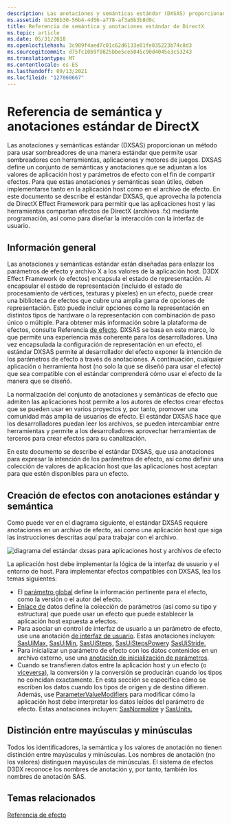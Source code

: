 ```yaml
---
description: Las anotaciones y semánticas estándar (DXSAS) proporcionan un método para usar sombreadores de una manera estándar que permite usar sombreadores con herramientas, aplicaciones y motores de juegos.
ms.assetid: b3206b30-56b4-4d56-a778-af3a6b3b8d9c
title: Referencia de semántica y anotaciones estándar de DirectX
ms.topic: article
ms.date: 05/31/2018
ms.openlocfilehash: 3c989f4aed7c01c62d6133e01fe035223b74c8d3
ms.sourcegitcommit: d75fc10b9f0825bbe5ce5045c90d4045e3c53243
ms.translationtype: MT
ms.contentlocale: es-ES
ms.lasthandoff: 09/13/2021
ms.locfileid: "127060667"
---
```

# <a name="directx-standard-annotations-and-semantics-reference"></a>Referencia de semántica y anotaciones estándar de DirectX

Las anotaciones y semánticas estándar (DXSAS) proporcionan un método para usar sombreadores de una manera estándar que permite usar sombreadores con herramientas, aplicaciones y motores de juegos. DXSAS define un conjunto de semánticas y anotaciones que se adjuntan a los valores de aplicación host y parámetros de efecto con el fin de compartir efectos. Para que estas anotaciones y semánticas sean útiles, deben implementarse tanto en la aplicación host como en el archivo de efecto. En este documento se describe el estándar DXSAS, que aprovecha la potencia de DirectX Effect Framework para permitir que las aplicaciones host y las herramientas compartan efectos de DirectX (archivos .fx) mediante programación, así como para diseñar la interacción con la interfaz de usuario.

## <a name="background-information"></a>Información general

Las anotaciones y semánticas estándar están diseñadas para enlazar los parámetros de efecto y archivo X a los valores de la aplicación host. D3DX Effect Framework (o efectos) encapsula el estado de representación. Al encapsular el estado de representación (incluido el estado de procesamiento de vértices, texturas y píxeles) en un efecto, puede crear una biblioteca de efectos que cubre una amplia gama de opciones de representación. Esto puede incluir opciones como la representación en distintos tipos de hardware o la representación con combinación de paso único o múltiple. Para obtener más información sobre la plataforma de efectos, consulte Referencia [de efecto](dx9-graphics-reference-effects.md). DXSAS se basa en este marco, lo que permite una experiencia más coherente para los desarrolladores. Una vez encapsulada la configuración de representación en un efecto, el estándar DXSAS permite al desarrollador del efecto exponer la intención de los parámetros de efecto a través de anotaciones. A continuación, cualquier aplicación o herramienta host (no solo la que se diseñó para usar el efecto) que sea compatible con el estándar comprenderá cómo usar el efecto de la manera que se diseñó.

La normalización del conjunto de anotaciones y semánticas de efecto que admiten las aplicaciones host permite a los autores de efectos crear efectos que se pueden usar en varios proyectos y, por tanto, promover una comunidad más amplia de usuarios de efecto. El estándar DXSAS hace que los desarrolladores puedan leer los archivos, se pueden intercambiar entre herramientas y permite a los desarrolladores aprovechar herramientas de terceros para crear efectos para su canalización.

En este documento se describe el estándar DXSAS, que usa anotaciones para expresar la intención de los parámetros de efecto, así como definir una colección de valores de aplicación host que las aplicaciones host aceptan para que estén disponibles para un efecto.

## <a name="authoring-effects-with-standard-annotations-and-semantics"></a>Creación de efectos con anotaciones estándar y semántica

Como puede ver en el diagrama siguiente, el estándar DXSAS requiere anotaciones en un archivo de efecto, así como una aplicación host que siga las instrucciones descritas aquí para trabajar con el archivo.

![diagrama del estándar dxsas para aplicaciones host y archivos de efecto](images/sas-2.png)

La aplicación host debe implementar la lógica de la interfaz de usuario y el entorno de host. Para implementar efectos compatibles con DXSAS, lea los temas siguientes:

-   El [parámetro global](global-parameter.md) define la información pertinente para el efecto, como la versión o el autor del efecto.
-   [Enlace de](data-binding.md) datos define la colección de parámetros (así como su tipo y estructura) que puede usar un efecto que puede establecer la aplicación host expuesta a efectos.
-   Para asociar un control de interfaz de usuario a un parámetro de efecto, use una anotación [de interfaz de usuario](ui-annotation.md). Estas anotaciones incluyen: [SasUiMax,](ui-annotation.md) [SasUiMin,](ui-annotation.md) [SasUiSteps,](ui-annotation.md) [SasUiStepsPower](ui-annotation.md)y [SasUiStride.](ui-annotation.md)
-   Para inicializar un parámetro de efecto con los datos contenidos en un archivo externo, use una [anotación de inicialización de parámetros](parameter-initialization-annotation.md).
-   Cuando se transfieren datos entre la aplicación host y un efecto (o [viceversa),](casting-and-conversion.md) la conversión y la conversión se producirán cuando los tipos no coincidan exactamente. En esta sección se especifica cómo se escriben los datos cuando los tipos de origen y de destino difieren. Además, use [ParameterValueModifiers](casting-and-conversion.md) para modificar cómo la aplicación host debe interpretar los datos leídos del parámetro de efecto. Estas anotaciones incluyen: [SasNormalize](casting-and-conversion.md) y [SasUnits.](casting-and-conversion.md)

## <a name="case-sensitivity"></a>Distinción entre mayúsculas y minúsculas

Todos los identificadores, la semántica y los valores de anotación no tienen distinción entre mayúsculas y minúsculas. Los nombres de anotación (no los valores) distinguen mayúsculas de minúsculas. El sistema de efectos D3DX reconoce los nombres de anotación y, por tanto, también los nombres de anotación SAS.

## <a name="related-topics"></a>Temas relacionados

<dl> <dt>

[Referencia de efecto](dx9-graphics-reference-effects.md)
</dt> </dl>

 

 



